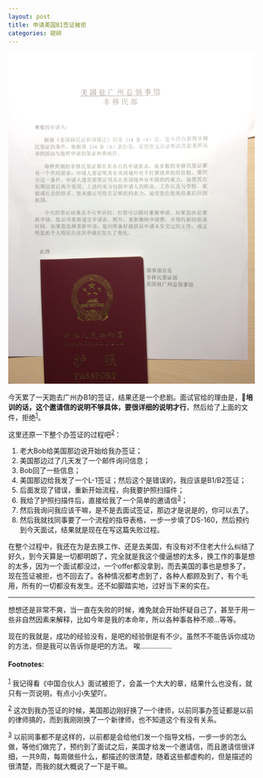 ```yaml
---
layout: post
title: 申请美国B1签证被拒
categories: 砸碎
---
```


<img src="/images/201410/20141106_visa_failed.JPG" width="700px" alt="拒绝信"/> <br />

今天累了一天跑去广州办B1的签证，结果还是一个悲剧。面试官给的理由是，**培训的话，这个邀请信的说明不够具体，要很详细的说明才行**，然后给了上面的文件，拒绝<sup><a href="#fn:1" name="fnref:1">1</a></sup>。

这里还原一下整个办签证的过程吧<sup><a href="#fn:2" name="fnref:2">2</a></sup>：

1. 老大Bob给美国那边说开始给我办签证；
2. 美国那边过了几天发了一个邮件询问信息；
3. Bob回了一些信息；
4. 美国那边给我发了一个L-1签证；然后这个是错误的，我应该是B1/B2签证；
5. 后面发现了错误，重新开始流程，向我要护照扫描件；
6. 我给了护照扫描件后，直接给我了一个简单的邀请信<sup><a href="#fn:3" name="fnref:3">3</a></sup>；
7. 然后我询问我应该干嘛，是不是去面试签证，那边才是说是的，你可以去了。
8. 然后我就找同事要了一个流程的指导表格，一步一步填了DS-160，然后预约到今天面试，结果就是现在在写这篇失败过程。

在整个过程中，我还在为是去换工作、还是去美国，有没有对不住老大什么纠结了好久，到今天算是一切都明朗了，完全就是我这个傻逼想的太多，换工作的事是想的太多，因为一个面试都没过，一个offer都没拿到，而去美国的事也是想多了，现在签证被拒，也不回去了。各种情况都考虑到了，各种人都顾及到了，有个毛用，所有的一切都没有发生。还不如脚踏实地，过好当下来的实在。

<hr />

想想还是非常不爽，当一直在失败的时候，难免就会开始怀疑自己了，甚至于用一些非自然因素来解释，比如今年是我的本命年，所以各种事各种不顺...等等。

现在的我就是，成功的经验没有，是吧的经验倒是有不少。虽然不不能告诉你成功的方法，但是我可以告诉你是吧的方法。  唉................


#### Footnotes: ####

<sup><a href="#fnref:1" name="fn:1">1</a></sup> 我记得看《中国合伙人》面试被拒了，会盖一个大大的章，结果什么也没有，就只有一页说明，有点小小失望吖。

<sup><a href="#fnref:2" name="fn:2">2</a></sup> 这次到我办签证的时候，美国那边刚好换了一个律师，以前同事办签证都是以前的律师搞的，而到我刚刚换了一个新律师，也不知道这个有没有关系。

<sup><a href="#fnref:3" name="fn:3">3</a></sup> 以前同事都不是这样的，以前都是会给他们发一个指导文档，一步一步的怎么做，等他们做完了，预约到了面试之后，美国才给发一个邀请信，而且邀请信很详细，一共9周，每周做些什么，都描述的很清楚，随着这些都虚构的，但是描述的很清楚，而我的就大概说了一下是干嘛。